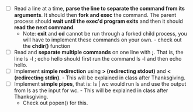 - [ ] Read a line at a time, **parse the line to separate the command from its arguments**. It should then **fork and exec** the command. The parent process should **wait until the exec'd program exits** and then it should **read the next command**.
     - Note: **exit** and **cd** cannot be run through a forked child process, you will have to implement these commands on your own.
       	     - check out the **chdir()** function
- [ ] Read and **separate multiple commands** on one line with **;**. That is, the line ls -l ; echo hello should first run the command ls -l and then echo hello.  
- [ ] Implement **simple redirection** using **> (redirecting stdout)** and **< (redirecting stdin)**. - This will be explained in class after Thanksgiving. 
- [ ] Implement **simple pipes**, that is: ls | wc would run ls and use the output from ls as the input for wc. - This will be explained in class after Thanksgiving.
     - Check out popen() for this. 
